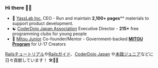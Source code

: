 ### Hi there 👋😆

- :japan: [YassLab Inc.](https://yasslab.jp/) CEO - Run and maintain **2,100+ pages**** materials to support product development.
- :yin_yang: [CoderDojo Japan Association](https://coderdojo.jp/) Executive Director - **215+** free programming clubs for young people
- :mount_fuji: [Mitou Junior](https://jr.mitou.org/english) Co-founder/Mentor - Government-backed **[MITOU Program](https://www.ipa.go.jp/english/about/about_2_3.html)** for U-17 Creators

[Railsチュートリアル](https://railstutorial.jp/)や[Railsガイド](https://railsguides.jp/)、[CoderDojo Japan](https://coderdojo.jp/) や[未踏ジュニア](https://jr.mitou.org/)などに日々貢献しています！ 🛠💨✨

